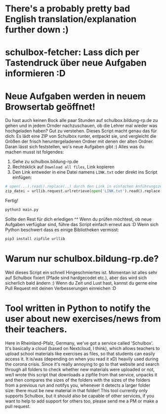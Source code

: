 # There's a probably pretty bad English translation/explanation further down :) 
# schulbox-fetcher: Lass dich per Tastendruck über neue Aufgaben informieren :D
# Neue Aufgaben werden in neuem Browsertab geöffnet!
Du hast auch keinen Bock alle paar Stunden auf schulbox.bildung-rp.de zu gehen und in jedem Ornder nachzuschauen,
ob die Lehrer mal wieder was hochgeladen haben? Gut zu verstehen. Dieses Script macht genau das für dich:
Es lädt eine ZIP von Schulbox runter, entpackt sie, und vergleicht die Größen der frisch heruntergeladenen Ordner
mit denen der alten Ordner. Daran lässt sich feststellen, wo's neue Aufgaben gibt :)
Alles was du machen musst ist folgendes:

1. Gehe zu schulbox.bildung-rp.de 
2. Rechtsklick auf `Download all files`, Link kopieren
3. Den Link entweder in eine Datei namens `LINK.txt` oder direkt ins Script einfügen:

```python
# open(...).read().replace(..) durch den Link in einfachen Anführungszeichen ersetzen
zip_datei = urllib.request.urlretrieve(open('LINK.txt').read().replace('\n', ''), 'zipdatei.zip')
```
Fertig!

```sh
python3 main.py
```

Sollte den Rest für dich erledigen ^^ Wenn du prüfen möchtest, ob neue Aufgaben verfügbar sind, führe das Script einfach erneut aus :D
Wenn sich Python beschwert dass es einige Bibliotheken vermisst:

```sh
pip3 install zipfile urllib
```

# Warum nur schulbox.bildung-rp.de?
Weil dieses Script ein schnell Hingeschmiertes ist. Momentan ist alles sehr auf Schulbox fixiert (Pfade sind hardgecodet etc.),
aber das wird sich sicherlich bald ändern :) Wenn du Zeit und Lust hast, kannst du gerne eine Pull Request mit deinen Verbesserungen
einreichen :D

# Tool written in Python to notify the user about new exercises/news from their teachers.
Here in Rheinland-Pfalz, Germany, we've got a service called 'Schulbox'. It's basically a cloud (based on Nextcloud, I think), which allows
teachers to upload school materials like exercises as files, so that students can easily access it.
It is/was (depending on when you read it xD) heavily used during the corona crisis. Since it's really annoying to go to that website and search
through all folders to check whether new materials were uploaded or not, we/I wrote this script that downloads a zipfile from that service,
unpacks it and then compares the sizes of the folders with the sizes of the folders from a previous run and notifys you, whenever it detects
a larger folder size: there must be new material in that folder!
This tool currently only supports Schulbox, but it should also be capable of other services, if you want to help to add support for others too,
please send me a PM or make a pull request.
